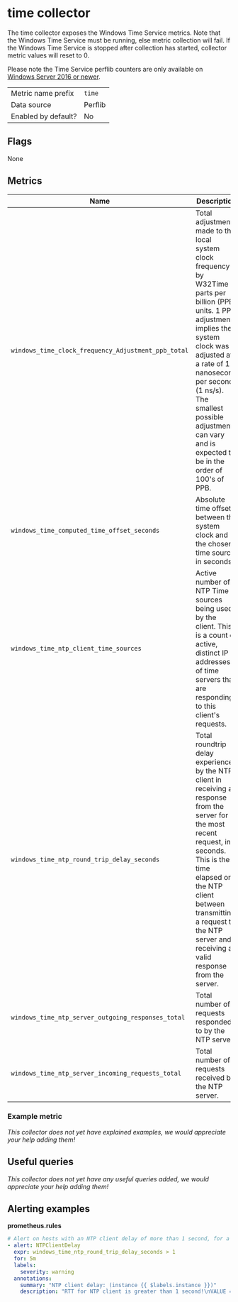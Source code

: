 # time collector

The time collector exposes the Windows Time Service metrics. Note that the Windows Time Service must be running, else metric collection will fail.
If the Windows Time Service is stopped after collection has started, collector metric values will reset to 0.

Please note the Time Service perflib counters are only available on [Windows Server 2016 or newer](https://docs.microsoft.com/en-us/windows-server/networking/windows-time-service/windows-server-2016-improvements).

|||
-|-
Metric name prefix  | `time`
Data source         | Perflib
Enabled by default? | No

## Flags

None

## Metrics

Name | Description | Type | Labels
-----|-------------|------|-------
`windows_time_clock_frequency_Adjustment_ppb_total` | Total adjustment made to the local system clock frequency by W32Time in parts per billion (PPB) units. 1 PPB adjustment implies the system clock was adjusted at a rate of 1 nanosecond per second (1 ns/s). The smallest possible adjustment can vary and is expected to be in the order of 100's of PPB. | counter | None
`windows_time_computed_time_offset_seconds` | Absolute time offset between the system clock and the chosen time source, in seconds. | counter | None
`windows_time_ntp_client_time_sources` | Active number of NTP Time sources being used by the client. This is a count of active, distinct IP addresses of time servers that are responding to this client's requests. | gauge | None
`windows_time_ntp_round_trip_delay_seconds` | Total roundtrip delay experienced by the NTP client in receiving a response from the server for the most recent request, in seconds. This is the time elapsed on the NTP client between transmitting a request to the NTP server and receiving a valid response from the server. | gauge | None
`windows_time_ntp_server_outgoing_responses_total` | Total number of requests responded to by the NTP server. | counter | None
`windows_time_ntp_server_incoming_requests_total` | Total number of requests received by the NTP server. | counter | None

### Example metric
_This collector does not yet have explained examples, we would appreciate your help adding them!_

## Useful queries
_This collector does not yet have any useful queries added, we would appreciate your help adding them!_

## Alerting examples
**prometheus.rules**
```yaml
# Alert on hosts with an NTP client delay of more than 1 second, for a 5 minute period or longer.
- alert: NTPClientDelay
  expr: windows_time_ntp_round_trip_delay_seconds > 1
  for: 5m
  labels:
    severity: warning
  annotations:
    summary: "NTP client delay: (instance {{ $labels.instance }})"
    description: "RTT for NTP client is greater than 1 second!\nVALUE = {{ $value }}sec\n  LABELS: {{ $labels }}"
```
